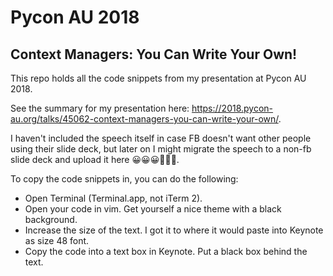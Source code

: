 # Pycon AU 2018
## Context Managers: You Can Write Your Own!

This repo holds all the code snippets from my presentation at Pycon AU 2018.

See the summary for my presentation here: https://2018.pycon-au.org/talks/45062-context-managers-you-can-write-your-own/.

I haven't included the speech itself in case FB doesn't want other people using their slide deck, but later on I might migrate the speech to a non-fb slide deck and upload it here 😀😀😀🐍🐍🐍.

To copy the code snippets in, you can do the following:
- Open Terminal (Terminal.app, not iTerm 2).
- Open your code in vim. Get yourself a nice theme with a black background.
- Increase the size of the text. I got it to where it would paste into Keynote as size 48 font.
- Copy the code into a text box in Keynote. Put a black box behind the text.
